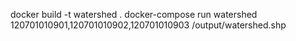 docker build -t watershed .
docker-compose run watershed 120701010901,120701010902,120701010903 /output/watershed.shp